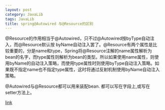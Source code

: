 ```yaml
---
layout: post
category: JavaLib
tags: JavaLib
title: spring@Autowired 与@Resource的区别
---
```


@Resource的作用相当于@Autowired，只不过@Autowired按byType自动注入，而@Resource默认按 byName自动注入罢了。@Resource有两个属性是比较重要的，分是name和type，Spring将@Resource注解的name属性解析为bean的名字，而type属性则解析为bean的类型。所以如果使用name属性，则使用byName的自动注入策略，而使用type属性时则使用byType自动注入策略。如果既不指定name也不指定type属性，这时将通过反射机制使用byName自动注入策略。

@Autowired与@Resource都可以用来装配bean. 都可以写在字段上,或写在setter方法上。

[link](https://blog.csdn.net/weixin_40423597/article/details/80643990)